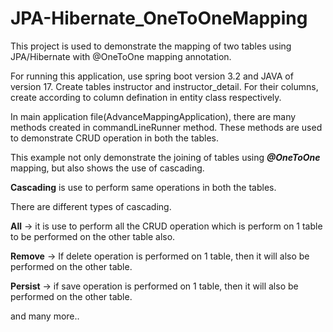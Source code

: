 # JPA-Hibernate_OneToOneMapping
This project is used to demonstrate the mapping of two tables using JPA/Hibernate with @OneToOne mapping annotation.

For running this application, use spring boot version 3.2 and JAVA of version 17.
Create tables instructor and instructor_detail. For their columns, create according to column defination in entity class respectively.

In main application file(AdvanceMappingApplication), there are many methods created in commandLineRunner method.
These methods are used to demonstrate CRUD operation in both the tables.

This example not only demonstrate the joining of tables using **_@OneToOne_** mapping, but also shows the use of cascading.

**Cascading** is use to perform same operations in both the tables.

There are different types of cascading.

**All** -> it is use to perform all the CRUD operation which is perform on 1 table to be performed on the other table also.

**Remove** -> If delete operation is performed on 1 table, then it will also be performed on the other table.

**Persist** -> if save operation is performed on 1 table, then it will also be performed on the other table.

and many more..

